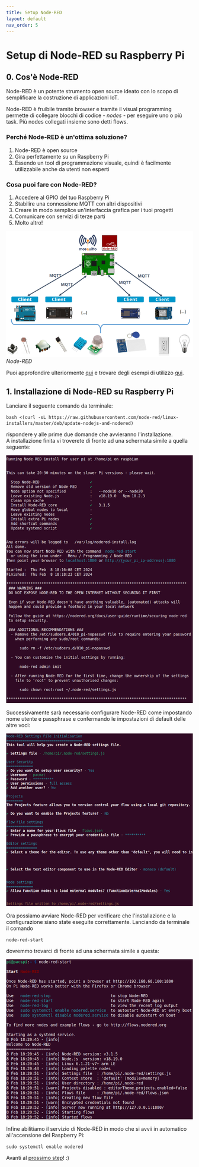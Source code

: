 ```yaml
---
title: Setup Node-RED
layout: default
nav_order: 5
---
```


# Setup di Node-RED su Raspberry Pi

## 0. Cos'è Node-RED

Node-RED è un potente strumento open source ideato con lo scopo di semplificare la costruzione di applicazioni IoT.

Node-RED è fruibile tramite browser e tramite il visual programming permette di collegare blocchi di codice - *nodes* - per eseguire uno o più task. Più nodes collegati insieme sono detti flows.

### Perché Node-RED è un'ottima soluzione?

1. Node-RED è open source
2. Gira perfettamente su un Raspberry Pi
3. Essendo un tool di programmazione visuale, quindi è facilmente utilizzabile anche da utenti non esperti

### Cosa puoi fare con Node-RED?

1. Accedere al GPIO del tuo Raspberry Pi 
2. Stabilire una connessione MQTT con altri dispositivi
3. Creare in modo semplice un'interfaccia grafica per i tuoi progetti
4. Comunicare con servizi di terze parti
5. Molto altro!

![Node-RED](./images/home_automation_example.png)  
*Node-RED*

Puoi approfondire ulteriormente [qui](https://mosquitto.org/) e trovare degli esempi di utilizzo [qui](https://flows.nodered.org/).

## 1. Installazione di Node-RED su Raspberry Pi

Lanciare il seguente comando da terminale:

```
bash <(curl -sL https://raw.githubusercontent.com/node-red/linux-installers/master/deb/update-nodejs-and-nodered)
```

rispondere y alle prime due domande che avvieranno l'installazione.  
A installazione finita vi troverete di fronte ad una schermata simile a quella seguente:

![Node-RED Install](./images/nodered_install.png)

Successivamente sarà necessario configurare Node-RED come impostando nome utente e passphrase e confermando le impostazioni di default delle altre voci:

![Node-RED Config](./images/nodered_config.png)

Ora possiamo avviare Node-RED per verificare che l'installazione e la configurazione siano state eseguite correttamente. Lanciando da terminale il comando

```
node-red-start
```

dovremmo trovarci di fronte ad una schermata simile a questa:

![Node-RED Start](./images/nodered_start.png)

Infine abilitiamo il servizio di Node-RED in modo che si avvii in automatico all'accensione del Raspberry Pi:

```
sudo systemctl enable nodered
```

Avanti al [prossimo step](./nodered_config.html)! :)
